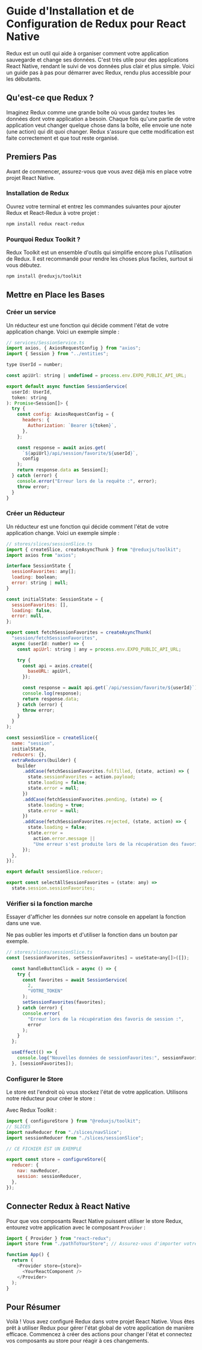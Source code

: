 # Guide d'Installation et de Configuration de Redux pour React Native

Redux est un outil qui aide à organiser comment votre application sauvegarde et change ses données. C'est très utile pour des applications React Native, rendant le suivi de vos données plus clair et plus simple. Voici un guide pas à pas pour démarrer avec Redux, rendu plus accessible pour les débutants.

## Qu'est-ce que Redux ?

Imaginez Redux comme une grande boîte où vous gardez toutes les données dont votre application a besoin. Chaque fois qu'une partie de votre application veut changer quelque chose dans la boîte, elle envoie une note (une action) qui dit quoi changer. Redux s'assure que cette modification est faite correctement et que tout reste organisé.

## Premiers Pas

Avant de commencer, assurez-vous que vous avez déjà mis en place votre projet React Native.

### Installation de Redux

Ouvrez votre terminal et entrez les commandes suivantes pour ajouter Redux et React-Redux à votre projet :

```bash
npm install redux react-redux
```

### Pourquoi Redux Toolkit ?

Redux Toolkit est un ensemble d'outils qui simplifie encore plus l'utilisation de Redux. Il est recommandé pour rendre les choses plus faciles, surtout si vous débutez.

```bash
npm install @reduxjs/toolkit
```

## Mettre en Place les Bases

### Créer un service

Un réducteur est une fonction qui décide comment l'état de votre application change. Voici un exemple simple :

```javascript
// services/SessionService.ts
import axios, { AxiosRequestConfig } from "axios";
import { Session } from "../entities";

type UserId = number;

const apiUrl: string | undefined = process.env.EXPO_PUBLIC_API_URL;

export default async function SessionService(
  userId: UserId,
  token: string
): Promise<Session[]> {
  try {
    const config: AxiosRequestConfig = {
      headers: {
        Authorization: `Bearer ${token}`,
      },
    };

    const response = await axios.get(
      `${apiUrl}/api/session/favorite/${userId}`,
      config
    );
    return response.data as Session[];
  } catch (error) {
    console.error("Erreur lors de la requête :", error);
    throw error;
  }
}
```

### Créer un Réducteur

Un réducteur est une fonction qui décide comment l'état de votre application change. Voici un exemple simple :

```javascript
// stores/slices/sessionSlice.ts
import { createSlice, createAsyncThunk } from "@reduxjs/toolkit";
import axios from "axios";

interface SessionState {
  sessionFavorites: any[];
  loading: boolean;
  error: string | null;
}

const initialState: SessionState = {
  sessionFavorites: [],
  loading: false,
  error: null,
};

export const fetchSessionFavorites = createAsyncThunk(
  "session/fetchSessionFavorites",
  async (userId: number) => {
    const apiUrl: string | any = process.env.EXPO_PUBLIC_API_URL;

    try {
      const api = axios.create({
        baseURL: apiUrl,
      });

      const response = await api.get(`/api/session/favorite/${userId}`);
      console.log(response);
      return response.data;
    } catch (error) {
      throw error;
    }
  }
);

const sessionSlice = createSlice({
  name: "session",
  initialState,
  reducers: {},
  extraReducers(builder) {
    builder
      .addCase(fetchSessionFavorites.fulfilled, (state, action) => {
        state.sessionFavorites = action.payload;
        state.loading = false;
        state.error = null;
      })
      .addCase(fetchSessionFavorites.pending, (state) => {
        state.loading = true;
        state.error = null;
      })
      .addCase(fetchSessionFavorites.rejected, (state, action) => {
        state.loading = false;
        state.error =
          action.error.message ||
          "Une erreur s'est produite lors de la récupération des favoris de session.";
      });
  },
});

export default sessionSlice.reducer;

export const selectAllSessionFavorites = (state: any) =>
  state.session.sessionFavorites;
```

### Vérifier si la fonction marche

Essayer d'afficher les données sur notre console en appelant la fonction dans une vue.

Ne pas oublier les imports et d'utiliser la fonction dans un bouton par exemple.

```javascript
// stores/slices/sessionSlice.ts
const [sessionFavorites, setSessionFavorites] = useState<any[]>([]);

  const handleButtonClick = async () => {
    try {
      const favorites = await SessionService(
        2,
        "VOTRE_TOKEN"
      );
      setSessionFavorites(favorites);
    } catch (error) {
      console.error(
        "Erreur lors de la récupération des favoris de session :",
        error
      );
    }
  };

  useEffect(() => {
    console.log("Nouvelles données de sessionFavorites:", sessionFavorites);
  }, [sessionFavorites]);
```

### Configurer le Store

Le store est l'endroit où vous stockez l'état de votre application. Utilisons notre réducteur pour créer le store :

Avec Redux Toolkit :

```javascript
import { configureStore } from "@reduxjs/toolkit";
// SLICES
import navReducer from "./slices/navSlice";
import sessionReducer from "./slices/sessionSlice";

// CE FICHIER EST UN EXEMPLE

export const store = configureStore({
  reducer: {
    nav: navReducer,
    session: sessionReducer,
  },
});
```

## Connecter Redux à React Native

Pour que vos composants React Native puissent utiliser le store Redux, entourez votre application avec le composant `Provider` :

```javascript
import { Provider } from "react-redux";
import store from "./pathToYourStore"; // Assurez-vous d'importer votre store

function App() {
  return (
    <Provider store={store}>
      <YourReactComponent />
    </Provider>
  );
}
```

## Pour Résumer

Voilà ! Vous avez configuré Redux dans votre projet React Native. Vous êtes prêt à utiliser Redux pour gérer l'état global de votre application de manière efficace. Commencez à créer des actions pour changer l'état et connectez vos composants au store pour réagir à ces changements.
